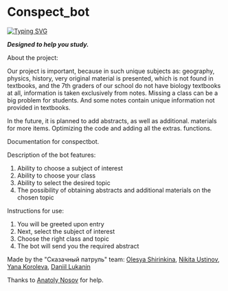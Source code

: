# Conspect_bot
[![Typing SVG](https://readme-typing-svg.herokuapp.com?color=%2336BCF7&lines=Conspect+bot)](https://git.io/typing-svg)

***Designed to help you study.***

About the project:

Our project is important, because in such unique subjects as: geography, physics, history, very original material is presented, which is not found in textbooks, and the 7th graders of our school do not have biology textbooks at all, information is taken exclusively from notes. Missing a class can be a big problem for students. And some notes contain unique information not provided in textbooks.

In the future, it is planned to add abstracts, as well as additional. materials for more items. Optimizing the code and adding all the extras. functions.

Documentation for conspectbot.

Description of the bot features:

1. Ability to choose a subject of interest
2. Ability to choose your class
3. Ability to select the desired topic
4. The possibility of obtaining abstracts and additional materials on the chosen topic

Instructions for use:

1. You will be greeted upon entry
2. Next, select the subject of interest
3. Choose the right class and topic
4. The bot will send you the required abstract


Made by the "Сказачный патруль" team:
[Olesya Shirinkina](https://vk.com/shiilka), [Nikita Ustinov](https://vk.com/id382156020), [Yana Koroleva](https://vk.com/yanakoro), [Daniil Lukanin](https://vk.com/lukanindaniil)

Thanks to [Anatoly Nosov](https://vk.com/nosov_t) for help.
